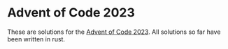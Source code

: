 Advent of Code 2023
===================

These are solutions for the [Advent of Code 2023](https://adventofcode.com/2023).
All solutions so far have been written in rust.
